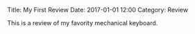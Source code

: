 Title: My First Review
Date: 2017-01-01 12:00
Category: Review

This is a review of my favority mechanical keyboard.
